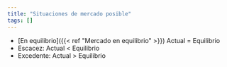 ```yaml
---
title: "Situaciones de mercado posible"
tags: []
---
```

- [En equilibrio]({{< ref "Mercado en equilibrio" >}}) Actual = Equilibrio
- Escacez: Actual < Equilibrio
- Excedente: Actual > Equilibrio